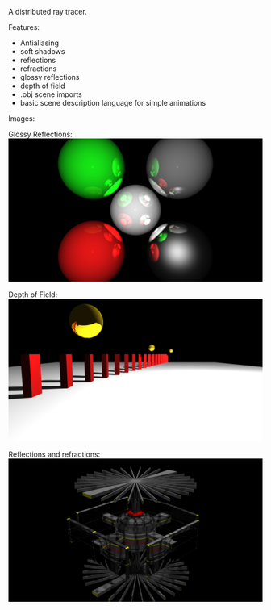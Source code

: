 A distributed ray tracer.


Features:  
- Antialiasing  
- soft shadows  
- reflections  
- refractions  
- glossy reflections  
- depth of field  
- .obj scene imports  
- basic scene description language for simple animations

Images:

Glossy Reflections:  
![Glossy](https://github.com/jrraymond/ray-tracer/blob/master/images/glossy_reflections.png)

Depth of Field:  
![DOF](https://github.com/jrraymond/ray-tracer/blob/master/images/depthoffield.png)

Reflections and refractions:  
![Station](https://github.com/jrraymond/ray-tracer/blob/master/images/station.png)
